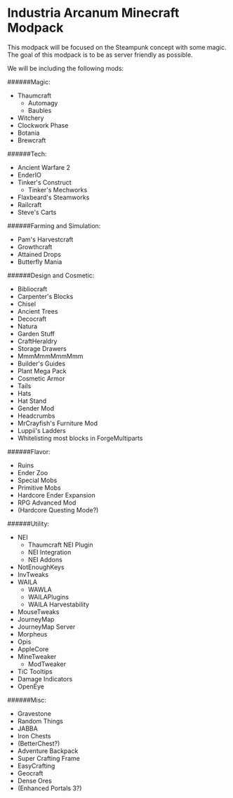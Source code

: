 Industria Arcanum Minecraft Modpack
=============
This modpack will be focused on the Steampunk concept with some magic. The goal of this modpack is to be as server friendly as possible.

We will be including the following mods:

######Magic:
* Thaumcraft
  * Automagy
  * Baubles
* Witchery
* Clockwork Phase
* Botania
* Brewcraft

######Tech:
* Ancient Warfare 2
* EnderIO
* Tinker's Construct
  * Tinker's Mechworks
* Flaxbeard's Steamworks
* Railcraft
* Steve's Carts

######Farming and Simulation:
* Pam's Harvestcraft
* Growthcraft
* Attained Drops
* Butterfly Mania

######Design and Cosmetic:
* Bibliocraft
* Carpenter's Blocks
* Chisel
* Ancient Trees
* Decocraft
* Natura
* Garden Stuff
* CraftHeraldry
* Storage Drawers
* MmmMmmMmmMmm
* Builder's Guides
* Plant Mega Pack
* Cosmetic Armor
* Tails
* Hats
* Hat Stand
* Gender Mod
* Headcrumbs
* MrCrayfish's Furniture Mod
* Luppii's Ladders
* Whitelisting most blocks in ForgeMultiparts

######Flavor:
* Ruins
* Ender Zoo
* Special Mobs
* Primitive Mobs
* Hardcore Ender Expansion
* RPG Advanced Mod
* (Hardcore Questing Mode?)

######Utility:
* NEI
  * Thaumcraft NEI Plugin
  * NEI Integration
  * NEI Addons
* NotEnoughKeys
* InvTweaks
* WAILA
  * WAWLA
  * WAILAPlugins
  * WAILA Harvestability
* MouseTweaks
* JourneyMap
 * JourneyMap Server
* Morpheus
* Opis
* AppleCore
* MineTweaker
  * ModTweaker
* TiC Tooltips
* Damage Indicators
* OpenEye

######Misc:
* Gravestone
* Random Things
* JABBA
* Iron Chests
* (BetterChest?)
* Adventure Backpack
* Super Crafting Frame
* EasyCrafting
* Geocraft
* Dense Ores
* (Enhanced Portals 3?)

